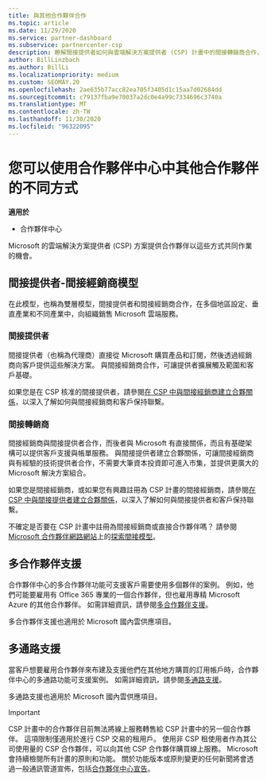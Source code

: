 ```yaml
---
title: 與其他合作夥伴合作
ms.topic: article
ms.date: 11/29/2020
ms.service: partner-dashboard
ms.subservice: partnercenter-csp
description: 瞭解間接提供者如何與雲端解決方案提供者 (CSP) 計畫中的間接轉銷商合作，並判斷哪一個角色最適合您。
author: BillLinzbach
ms.author: BillLi
ms.localizationpriority: medium
ms.custom: SEOMAY.20
ms.openlocfilehash: 2ae635b77acc82ea705f3405d1c15aa7d02684dd
ms.sourcegitcommit: c79137fba9e70037a2dc0e4a99c7334696c3740a
ms.translationtype: MT
ms.contentlocale: zh-TW
ms.lasthandoff: 11/30/2020
ms.locfileid: "96322095"
---
```

# <a name="different-ways-you-can-work-with-other-partners-in-partner-center"></a>您可以使用合作夥伴中心中其他合作夥伴的不同方式

**適用於**

- 合作夥伴中心

Microsoft 的雲端解決方案提供者 (CSP) 方案提供合作夥伴以這些方式共同作業的機會。

## <a name="indirect-provider-indirect-reseller-model"></a>間接提供者-間接經銷商模型

在此模型，也稱為雙層模型，間接提供者和間接經銷商合作，在多個地區設定、垂直產業和不同產業中，向組織銷售 Microsoft 雲端服務。

### <a name="indirect-providers"></a>間接提供者

間接提供者（也稱為代理商）直接從 Microsoft 購買產品和訂閱，然後透過經銷商向客戶提供這些解決方案。 與間接經銷商合作，可讓提供者擴展觸及範圍和客戶基礎。

如果您是在 CSP 核准的間接提供者，請參閱[在 CSP 中與間接經銷商建立合夥關係](indirect-provider-tasks-in-partner-center.md)，以深入了解如何與間接經銷商和客戶保持聯繫。

### <a name="indirect-resellers"></a>間接轉銷商

間接經銷商與間接提供者合作，而後者與 Microsoft 有直接關係，而且有基礎架構可以提供客戶支援與帳單服務。 與間接提供者建立合夥關係，可讓間接經銷商與有經驗的技術提供者合作，不需要大筆資本投資即可進入市集，並提供更廣大的 Microsoft 解決方案組合。

如果您是間接經銷商，或如果您有興趣註冊為 CSP 計畫的間接經銷商，請參閱[在 CSP 中與間接提供者建立合夥關係](indirect-reseller-tasks-in-partner-center.md)，以深入了解如何與間接提供者和客戶保持聯繫。

不確定是否要在 CSP 計畫中註冊為間接經銷商或直接合作夥伴嗎？ 請參閱 [Microsoft 合作夥伴網路網站](https://partner.microsoft.com)上的[探索間接模型](https://partner.microsoft.com/cloud-solution-provider/indirect)。

## <a name="multi-partner-support"></a>多合作夥伴支援

合作夥伴中心的多合作夥伴功能可支援客戶需要使用多個夥伴的案例。 例如，他們可能要雇用有 Office 365 專業的一個合作夥伴，但也雇用專精 Microsoft Azure 的其他合作夥伴。 如需詳細資訊，請參閱[多合作夥伴支援](multipartner.md)。

多合作夥伴支援也適用於 Microsoft 國內雲供應項目。

## <a name="multi-channel-support"></a>多通路支援

當客戶想要雇用合作夥伴來布建及支援他們在其他地方購買的訂用帳戶時，合作夥伴中心的多通路功能可支援案例。 如需詳細資訊，請參閱[多通路支援](multichannel.md)。

多通路支援也適用於 Microsoft 國內雲供應項目。

> [!IMPORTANT]  
> CSP 計畫中的合作夥伴目前無法將線上服務轉售給 CSP 計畫中的另一個合作夥伴。 這項限制僅適用於進行 CSP 交易的租用戶。 使用非 CSP 租使用者作為其公司使用量的 CSP 合作夥伴，可以向其他 CSP 合作夥伴購買線上服務。 Microsoft 會持續檢閱所有計畫的原則和功能。 關於功能版本或原則變更的任何新聞將會透過一般通訊管道宣佈，包括[合作夥伴中心宣告](announcements/index.md)。
